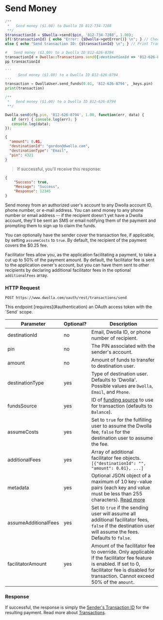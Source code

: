 # Send Money

```php
/**
 *   Send money ($1.00) to Dwolla ID 812-734-7288
 **/
$transactionId = $Dwolla->send($pin, '812-734-7288', 1.00);
if(!$transactionId) { echo "Error: {$Dwolla->getError()} \n"; } // Check for errors
else { echo "Send transaction ID: {$transactionId} \n"; } // Print Transaction ID
```
```ruby
#   Send money ($1.00) to a Dwolla ID 812-626-8794
transactionId = Dwolla::Transactions.send({:destinationId => '812-626-8794', :amount => 1.00, :pin => @pin})
pp transactionId
```
```python
'''
      Send money ($1.00) to a Dwolla ID 812-626-8794
'''
transaction = DwollaUser.send_funds(0.01, '812-626-8794', _keys.pin)
print(transaction)
```
```js
/**
 *   Send money ($1.00) to a Dwolla ID 812-626-8794
 **/

Dwolla.send(cfg.pin, '812-626-8794', 1.00, function(err, data) {
   if (err) { console.log(err); }
   console.log(data);
});
```
```json
{
  "amount": 0.01,
  "destinationId": "gordon@dwolla.com",
  "destinationType": "Email",
  "pin": 4321
}
```

> If successful, you'll receive this response:

```json
{
    "Success": true,
    "Message": "Success",
    "Response": 12345
}
```

Send money from an authorized user's account to any Dwolla account ID, phone number, or e-mail address. You can send money to any phone number or email address -- if the recipient doesn't yet have a Dwolla account, they'll be sent an SMS or email notifying them of the payment and prompting them to sign up to claim the funds.

You can optionally have the sender cover the transaction fee, if applicable, by setting `assumeCosts` to `true`.  By default, the recipient of the payment covers the $0.25 fee.

Facilitator fees allow you, as the application facilitating a payment, to take a cut up to 50% of the payment amount.  By default, the facilitator fee is sent to the application owner's account, but you can have them sent to other recipients by declaring additional facilitator fees in the optional `additionalFees` array.
	
### HTTP Request

`POST https://www.dwolla.com/oauth/rest/transactions/send`

<aside class="reminder">This endpoint [requires](#authentication) an OAuth access token with the `Send` scope.</aside>

| Parameter            | Optional? | Description                                                                                                                                                                                        |
|----------------------|-----------|----------------------------------------------------------------------------------------------------------------------------------------------------------------------------------------------------|
| destinationId        | no        | Email, Dwolla ID, or phone number of recipient.                                              |
| pin                  | no        | The PIN associated with the sender's account.                                                                                                                                                        |
| amount               | no        | Amount of funds to transfer to destination user.                                                                                                                                                   |
| destinationType      | yes       | Type of destination user. Defaults to 'Dwolla'. Possible values are `Dwolla`, `Email`, and `Phone`.                                                                                               |
| fundsSource          | yes       | ID of [funding source](#funding-sources) to use for transaction (defaults to `Balance`).                                                                                                                               |
| assumeCosts          | yes       | Set to `true` for the fulfilling user to assume the Dwolla fee, `false` for the destination user to assume the fee.                                                                                |
| additionalFees       | yes       | Array of additional facilitator fee objects.  `[{"destinationId": "", "amount": 0.01}, ...]`                                                                                                                                                               |
| metadata             | yes       | Optional JSON object of a maximum of 10 key-value pairs (each key and value must be less than 255 characters).  [Read more](#metadata)                                                                                   |
| assumeAdditionalFees | yes       | Set to `true` if the sending user will assume all additional facilitator fees, `false` if the destination user will assume the fees. Defaults to `false`.                                          |
| facilitatorAmount    | yes       | Amount of the facilitator fee to override. Only applicable if the facilitator fee feature is enabled. If set to 0, facilitator fee is disabled for transaction. Cannot exceed 50% of the `amount`. |

### Response 

If successful, the response is simply the [Sender's Transaction ID](#how-transactions-work) for the resulting payment.  Read more about [Transactions](#transactions).